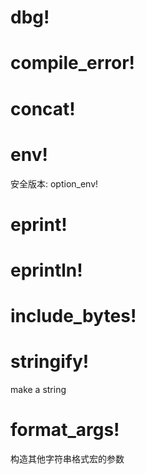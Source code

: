 # dbg!

# compile_error!

# concat!

# env!
安全版本: option_env!

# eprint!

# eprintln!

# include_bytes!

# stringify!
make a string

# format_args!
构造其他字符串格式宏的参数

